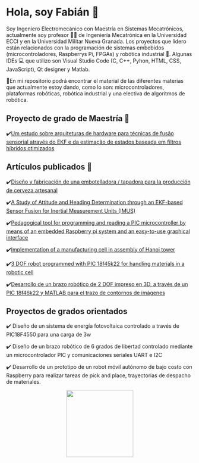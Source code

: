 <h1>Hola, soy Fabián 🤙</h1>

Soy Ingeniero Electromecánico con Maestría en Sistemas Mecatrônicos, actualmente soy profesor 👨‍🏫 de Ingeniería Mecatrónica en la Universidad ECCI y en la Universidad Militar Nueva Granada. Los proyectos que lidero están relacionados con la programación de sistemas embebidos (microcontroladores, Raspberrys Pi, FPGAs) y robótica industrial 🦾. Algunas IDEs 💻 que utilizo son Visual Studio Code (C, C++, Pyhon, HTML, CSS, JavaScript), Qt designer y Matlab.

📌En mi repositorio podrá encontrar el material de las diferentes materias que actualmente estoy dando, como lo son: microcontroladores, plataformas robóticas, robótica industrial y una electiva de algoritmos de robótica.

<h2>Proyecto de grado de Maestría 📒</h2>

✔️[Um estudo sobre arquiteturas de hardware para técnicas de fusão sensorial através do EKF e da estimação de estados baseada em filtros híbridos otimizados](http://repositorio2.unb.br/jspui/handle/10482/32669)

<h2>Artículos publicados 📝</h2>

✔️[Diseño y fabricación de una embotelladora / tapadora para la producción de cerveza artesanal](http://revistas.fuac.edu.co/index.php/clepsidra/article/view/629)
  
✔️[A Study of Attitude and Heading Determination through an EKF-based Sensor Fusion for Inertial Measurement Units (IMUS)](https://www.sistema.abcm.org.br/articleFiles/download/9451)
  
✔️[Pedagogical tool for programming and reading a PIC microcontroller by means of an embedded Raspberry pi system and an easy-to-use graphical interface](http://52.59.210.70/index.php/KnE-Engineering/article/view/5924)

✔️[Implementation of a manufacturing cell in assembly of Hanoi tower](https://revistas.udistrital.edu.co/index.php/visele/article/view/20693)

✔️[3 DOF robot programmed with PIC 18f45k22 for handling materials in a robotic cell](https://revistas.udistrital.edu.co/index.php/visele/article/view/21189)

✔️[Desarrollo de un brazo robótico de 2 DOF impreso en 3D, a través de un PIC 18f46k22 y MATLAB para el trazo de contornos de imágenes](https://revistas.unicomfacauca.edu.co/ojs/index.php/itc/article/view/406)

<h2>Proyectos de grados orientados</h2>

✔️ Diseño de un sistema de energía fotovoltaica controlado a través de PIC18F4550 para una carga de 3w

✔️ Diseño de un brazo robótico de 6 grados de libertad controlado mediante un microcontrolador PIC y comunicaciones seriales UART e I2C

✔️ Desarrollo de un prototipo de un robot móvil autónomo de bajo costo con Raspberry para realizar tareas de pick and place, trayectorias de despacho de materiales.

<div align="center">
  
  <img height=180cm src="https://github-readme-stats.vercel.app/api/?username=FBarreraP\&show_icons=true\&title_color=fff\&icon_color=79ff97\&text_color=9f9f9f\&bg_color=151515"/>
</div>

<!--
**FBarreraP/FBarreraP** is a ✨ _special_ ✨ repository because its `README.md` (this file) appears on your GitHub profile.

Here are some ideas to get you started:

- 🔭 I’m currently working on ...
- 🌱 I’m currently learning ...
- 👯 I’m looking to collaborate on ...
- 🤔 I’m looking for help with ...
- 💬 Ask me about ...
- 📫 How to reach me: ...
- 😄 Pronouns: ...
- ⚡ Fun fact: ...
-->
